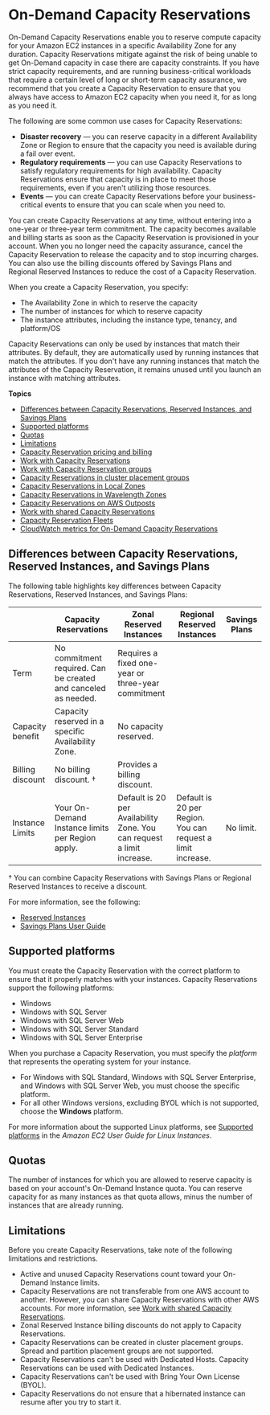 # On\-Demand Capacity Reservations<a name="ec2-capacity-reservations"></a>

On\-Demand Capacity Reservations enable you to reserve compute capacity for your Amazon EC2 instances in a specific Availability Zone for any duration\. Capacity Reservations mitigate against the risk of being unable to get On\-Demand capacity in case there are capacity constraints\. If you have strict capacity requirements, and are running business\-critical workloads that require a certain level of long or short\-term capacity assurance, we recommend that you create a Capacity Reservation to ensure that you always have access to Amazon EC2 capacity when you need it, for as long as you need it\.

The following are some common use cases for Capacity Reservations:
+ **Disaster recovery** — you can reserve capacity in a different Availability Zone or Region to ensure that the capacity you need is available during a fail over event\. 
+ **Regulatory requirements** — you can use Capacity Reservations to satisfy regulatory requirements for high availability\. Capacity Reservations ensure that capacity is in place to meet those requirements, even if you aren't utilizing those resources\. 
+ **Events** — you can create Capacity Reservations before your business\-critical events to ensure that you can scale when you need to\.

You can create Capacity Reservations at any time, without entering into a one\-year or three\-year term commitment\. The capacity becomes available and billing starts as soon as the Capacity Reservation is provisioned in your account\. When you no longer need the capacity assurance, cancel the Capacity Reservation to release the capacity and to stop incurring charges\. You can also use the billing discounts offered by Savings Plans and Regional Reserved Instances to reduce the cost of a Capacity Reservation\.

When you create a Capacity Reservation, you specify:
+ The Availability Zone in which to reserve the capacity
+ The number of instances for which to reserve capacity
+ The instance attributes, including the instance type, tenancy, and platform/OS

Capacity Reservations can only be used by instances that match their attributes\. By default, they are automatically used by running instances that match the attributes\. If you don't have any running instances that match the attributes of the Capacity Reservation, it remains unused until you launch an instance with matching attributes\.

**Topics**
+ [Differences between Capacity Reservations, Reserved Instances, and Savings Plans](#capacity-reservations-differences)
+ [Supported platforms](#capacity-reservations-platforms)
+ [Quotas](#capacity-reservations-limits)
+ [Limitations](#capacity-reservations-limitations)
+ [Capacity Reservation pricing and billing](capacity-reservations-pricing-billing.md)
+ [Work with Capacity Reservations](capacity-reservations-using.md)
+ [Work with Capacity Reservation groups](create-cr-group.md)
+ [Capacity Reservations in cluster placement groups](cr-cpg.md)
+ [Capacity Reservations in Local Zones](capacity-reservations-localzones.md)
+ [Capacity Reservations in Wavelength Zones](capacity-reservations-wavelengthzones.md)
+ [Capacity Reservations on AWS Outposts](capacity-reservations-outposts.md)
+ [Work with shared Capacity Reservations](capacity-reservation-sharing.md)
+ [Capacity Reservation Fleets](cr-fleets.md)
+ [CloudWatch metrics for On\-Demand Capacity Reservations](capacity-reservation-cw-metrics.md)

## Differences between Capacity Reservations, Reserved Instances, and Savings Plans<a name="capacity-reservations-differences"></a>

The following table highlights key differences between Capacity Reservations, Reserved Instances, and Savings Plans:


|  | Capacity Reservations | Zonal Reserved Instances | Regional Reserved Instances | Savings Plans | 
| --- | --- | --- | --- | --- | 
| Term | No commitment required\. Can be created and canceled as needed\. | Requires a fixed one\-year or three\-year commitment | 
| Capacity benefit | Capacity reserved in a specific Availability Zone\. | No capacity reserved\. | 
| Billing discount | No billing discount\. † | Provides a billing discount\. | 
| Instance Limits | Your On\-Demand Instance limits per Region apply\. | Default is 20 per Availability Zone\. You can request a limit increase\. | Default is 20 per Region\. You can request a limit increase\. | No limit\. | 

† You can combine Capacity Reservations with Savings Plans or Regional Reserved Instances to receive a discount\.

For more information, see the following:
+ [Reserved Instances](ec2-reserved-instances.md)
+ [Savings Plans User Guide](https://docs.aws.amazon.com/savingsplans/latest/userguide/)

## Supported platforms<a name="capacity-reservations-platforms"></a>

You must create the Capacity Reservation with the correct platform to ensure that it properly matches with your instances\. Capacity Reservations support the following platforms:
+ Windows
+ Windows with SQL Server
+ Windows with SQL Server Web
+ Windows with SQL Server Standard
+ Windows with SQL Server Enterprise

When you purchase a Capacity Reservation, you must specify the *platform* that represents the operating system for your instance\.
+ For Windows with SQL Standard, Windows with SQL Server Enterprise, and Windows with SQL Server Web, you must choose the specific platform\.
+ For all other Windows versions, excluding BYOL which is not supported, choose the **Windows** platform\.

 For more information about the supported Linux platforms, see [ Supported platforms](https://docs.aws.amazon.com/AWSEC2/latest/UserGuide/ec2-capacity-reservations.html#capacity-reservations-platforms) in the *Amazon EC2 User Guide for Linux Instances*\. 

## Quotas<a name="capacity-reservations-limits"></a>

The number of instances for which you are allowed to reserve capacity is based on your account's On\-Demand Instance quota\. You can reserve capacity for as many instances as that quota allows, minus the number of instances that are already running\.

## Limitations<a name="capacity-reservations-limitations"></a>

Before you create Capacity Reservations, take note of the following limitations and restrictions\.
+ Active and unused Capacity Reservations count toward your On\-Demand Instance limits\.
+ Capacity Reservations are not transferable from one AWS account to another\. However, you can share Capacity Reservations with other AWS accounts\. For more information, see [Work with shared Capacity Reservations](capacity-reservation-sharing.md)\.
+ Zonal Reserved Instance billing discounts do not apply to Capacity Reservations\.
+ Capacity Reservations can be created in cluster placement groups\. Spread and partition placement groups are not supported\.
+ Capacity Reservations can't be used with Dedicated Hosts\. Capacity Reservations can be used with Dedicated Instances\.
+ Capacity Reservations can't be used with Bring Your Own License \(BYOL\)\.
+ Capacity Reservations do not ensure that a hibernated instance can resume after you try to start it\.